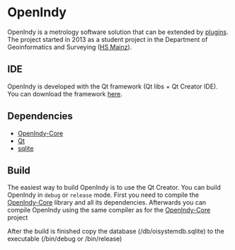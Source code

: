 OpenIndy
========

OpenIndy is a metrology software solution that can be extended by [plugins](https://github.com/OpenIndy/OiPluginTemplate). The project started in 2013 as a student project in the Department of Geoinformatics and Surveying ([HS Mainz](https://www.hs-mainz.de/)).

IDE
----

OpenIndy is developed with the Qt framework (Qt libs + Qt Creator IDE). You can download the framework [here](http://qt-project.org/downloads).

Dependencies
------------

- [OpenIndy-Core](https://github.com/OpenIndy/OpenIndy-Core)
- [Qt](http://qt-project.org)
- [sqlite](https://sqlite.org)

Build
-----

The easiest way to build OpenIndy is to use the Qt Creator. You can build OpenIndy in `debug` or `release` mode.
First you need to compile the [OpenIndy-Core](https://github.com/OpenIndy/OpenIndy-Core) library and all its dependencies.
Afterwards you can compile OpenIndy using the same compiler as for the [OpenIndy-Core](https://github.com/OpenIndy/OpenIndy-Core) project

After the build is finished copy the database (/db/oisystemdb.sqlite) to the executable (/bin/debug or /bin/release)